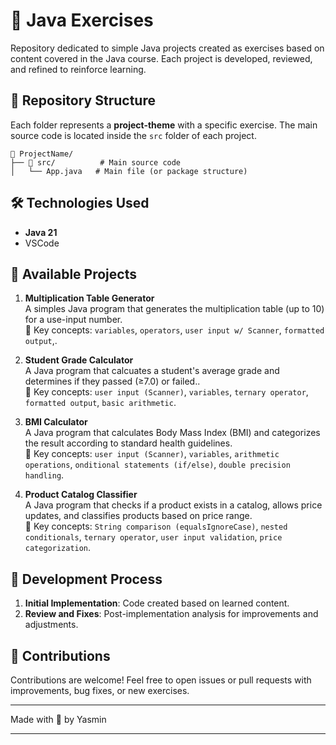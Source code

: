 # 🚀 Java Exercises

Repository dedicated to simple Java projects created as exercises based on content covered in the Java course. Each project is developed, reviewed, and refined to reinforce learning.

## 📂 Repository Structure

Each folder represents a **project-theme** with a specific exercise. The main source code is located inside the `src` folder of each project.

```
📁 ProjectName/
├── 📁 src/          # Main source code
│   └── App.java   # Main file (or package structure)
```

## 🛠️ Technologies Used

- **Java 21** 
- VSCode

## 📌 Available Projects

1. **Multiplication Table Generator**  
   A simples Java program that generates the multiplication table (up to 10) for a use-input number.  
   📌 Key concepts: `variables`, `operators`, `user input w/ Scanner`, `formatted output`,.

2. **Student Grade Calculator**  
   A Java program that calcuates a student's average grade and determines if they passed (≥7.0) or failed..  
   📌 Key concepts: `user input (Scanner)`, `variables`, `ternary operator`, `formatted output`, `basic arithmetic`.

3. **BMI Calculator**  
   A Java program that calculates Body Mass Index (BMI) and categorizes the result according to standard health guidelines.  
   📌 Key concepts: `user input (Scanner)`, `variables`, `arithmetic operations`, `onditional statements (if/else)`, `double precision handling`.

4. **Product Catalog Classifier**  
   A Java program that checks if a product exists in a catalog, allows price updates, and classifies products based on price range.  
   📌 Key concepts: `String comparison (equalsIgnoreCase)`, `nested conditionals`, `ternary operator`, `user input validation`, `price categorization`.


## 🔄 Development Process

1. **Initial Implementation**: Code created based on learned content.  
2. **Review and Fixes**: Post-implementation analysis for improvements and adjustments.  


## 🤝 Contributions

Contributions are welcome! Feel free to open issues or pull requests with improvements, bug fixes, or new exercises.


---

Made with 💙 by Yasmin

---
